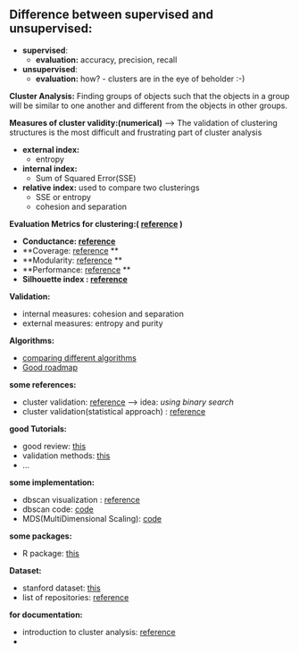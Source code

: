 Difference between supervised and unsupervised:
----

* **supervised**:
	- **evaluation:** accuracy, precision, recall
* **unsupervised**:
	- **evaluation:** how? - clusters are in the eye of beholder :-)

**Cluster Analysis:** Finding groups of objects such that the objects in a group will be similar to one another and different from the objects in other groups.

**Measures of cluster validity:(numerical)** --> The validation of clustering structures is the most difficult and frustrating part of cluster analysis

* **external index:**
	- entropy
* **internal index:**
	- Sum of Squared Error(SSE)
* **relative index:** used to compare two clusterings
	- SSE or entropy
	- cohesion and separation

**Evaluation Metrics for clustering:( [reference](#) )**

 * **Conductance: [reference](#)** 
 * **Coverage: [reference](#) **
 * **Modularity: [reference](#) **
 * **Performance: [reference](#) **
 * **Silhouette index : [reference](http://scikit-learn.org/stable/auto_examples/cluster/plot_kmeans_silhouette_analysis.html)**

**Validation:**

 * internal measures: cohesion and separation <br>
 * external measures: entropy and purity <br>

**Algorithms:**

 * [comparing different algorithms](http://scikit-learn.org/stable/auto_examples/cluster/plot_cluster_comparison.html#example-cluster-plot-cluster-comparison-py)
 * [Good roadmap](http://papers.nips.cc/paper/2388-learning-spectral-clustering.pdf)


**some references:**

 * cluster validation: [reference](http://www.cs.kent.edu/~jin/DM08/ClusterValidation.pdf)  --> idea: *using binary search* <br>
 * cluster validation(statistical approach) : [reference](http://web.itu.edu.tr/sgunduz/courses/verimaden/paper/validity_survey.pdf) <br>


**good Tutorials:**

 * good review: [this](http://www.cs.kent.edu/~jin/DM08/cluster.pdf)
 * validation methods: [this](http://www.cs.kent.edu/~jin/DM08/ClusterValidation.pdf)
 * ...



**some implementation:**
 
 * dbscan visualization : [reference](http://www.naftaliharris.com/blog/visualizing-dbscan-clustering/)
 * dbscan code: [code](http://scikit-learn.org/stable/auto_examples/cluster/plot_dbscan.html)
 * MDS(MultiDimensional Scaling): [code](http://scikit-learn.org/stable/auto_examples/manifold/plot_mds.html)


**some packages:**

 * R package: [this](https://cran.r-project.org/web/packages/clValid/vignettes/clValid.pdf)

**Dataset:**

 * stanford dataset: [this](http://snap.stanford.edu/data/)
 * list of repositories: [reference](http://www.datasciencecentral.com/profiles/blogs/top-20-open-data-sources)


**for documentation:**

 * introduction to cluster analysis: [reference](http://www-users.cs.umn.edu/~han/dmclass/cluster_survey_10_02_00.pdf)
 * 
